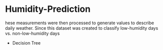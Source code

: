 # Humidity-Prediction
hese measurements were then processed to generate values to describe daily weather. Since this dataset was created to classify low-humidity days vs. non-low-humidity days 
- Decision Tree
